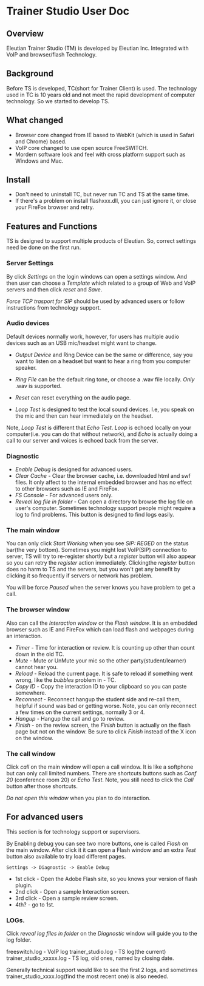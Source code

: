 # Trainer Studio User Doc

## Overview

Eleutian Trainer Studio (TM) is developed by Eleutian Inc. Integrated with VoIP and browser/flash Technology.

## Background

Before TS is developed, TC(short for Trainer Client) is used. The technology used in TC is 10 years old and not meet the rapid development of computer technology. So we started to develop TS.

## What changed

- Browser core changed from IE based to WebKit (which is used in Safari and Chrome) based.
- VoIP core changed to use open source FreeSWITCH.
- Mordern software look and feel with cross platform support such as Windows and Mac.

## Install

- Don't need to uninstall TC, but never run TC and TS at the same time.
- If there's a problem on install flashxxx.dll, you can just ignore it, or close your FireFox browser and retry.

## Features and Functions

TS is designed to support multiple products of Eleutian. So, correct settings need be done on the first run.

### Server Settings

By click *Settings* on the login windows can open a settings window. And then user can choose a *Template* which related to a group of Web and VoIP servers and then click *reset* and *Save*.

*Force TCP trasport for SIP* should be used by advanced users or follow instructions from technology support.

### Audio devices

Default devices normally work, however, for users has multiple audio devices such as an USB mic/headset might want to change.

- *Output Device* and Ring Device can be the same or difference, say you want to listen on a headset but want to hear a ring from you computer speaker.

- *Ring File* can be the default ring tone, or choose a .wav file locally. *Only*  .wav is supported.

- *Reset* can reset everything on the audio page.

- *Loop Test* is designed to test the local sound devices. I.e, you speak on the mic and then can hear immediately on the headset.

Note, *Loop Test* is different that *Echo Test*. *Loop* is echoed locally on your computer(i.e. you can do that without network), and *Echo* is actually doing a call to our server and voices is echoed back from the server.

### Diagnostic

- *Enable Debug* is designed for advanced users.
- *Clear Cache* - Clear the browser cache, i.e. downloaded html and swf files. It only affect to the internal embedded browser and has no effect to other browsers such as IE and FireFox.
- *FS Console* - For advanced users only.
- *Reveal log file in folder* - Can open a directory to browse the log file on user's computer. Sometimes technology support people might require a log to find problems. This button is designed to find logs easily.

### The main window

You can only click *Start Working* when you see *SIP: REGED* on the status bar(the very bottom). Sometimes you might lost VoIP(SIP) connection to server, TS will try to re-register shortly but a *register* button will also appear so you can retry the *register* action immediately. Clickingthe *register* button does no harm to TS and the servers, but you won't get any benefit by clicking it so frequently if servers or network has problem.

You will be force *Paused* when the server knows you have problem to get a call.

### The browser window

Also can call the *Interaction window* or the *Flash window*. It is an embedded browser such as IE and FireFox which can load flash and webpages during an interaction.

- *Timer* - Time for interaction or review. It is counting up other than count down in the old TC.
- *Mute* - Mute or UnMute your mic so the other party(student/learner) cannot hear you.
- *Reload* - Reload the current page. It is safe to reload if something went wrong, like the *bubbles* problem in - TC.
- *Copy ID* - Copy the interaction ID to your clipboard so you can paste somewhere.
- *Reconnect* - Reconnect hangup the student side and re-call them, helpful if sound was bad or getting worse. Note, you can only reconnect a few times on the current settings, normally 3 or 4.
- *Hangup* - Hangup the call and go to review.
- *Finish* - on the review screen, the *Finish* button is actually on the flash page but not on the window. Be sure to click *Finish* instead of the X icon on the window.

### The call window

Click *call* on the main window will open a call window. It is like a softphone but can only call limited numbers. There are shortcuts buttons such as *Conf 20* (conference room 20) or *Echo Test*. Note, you still need to click the *Call* button after those shortcuts.

*Do not open this window* when you plan to do interaction.

## For advanced users

This section is for technology support or supervisors.

By Enabling debug you can see two more buttons, one is called *Flash* on the main window. After click it it can open a Flash window and an extra *Test* button also available to try load different pages.

	Settings -> Diagnostic -> Enable Debug 

- 1st click - Open the Adobe Flash site, so you knows your version of flash plugin.
- 2nd click - Open a sample Interaction screen.
- 3rd click - Open a sample review screen.
- 4th? - go to 1st.

### LOGs.

Click *reveal log files in folder* on the *Diagnostic* window will guide you to the log folder. 

freeswitch.log - VoIP log
trainer\_studio.log - TS log(the current)
trainer\_studio\_xxxxx.log - TS log, old ones, named by closing date.

Generally technical support would like to see the first 2 logs, and sometimes trainer\_studio\_xxxx.log(find the most recent one) is also needed.


